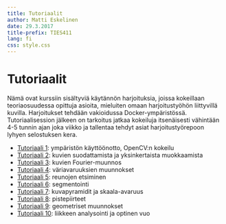 ```yaml
---
title: Tutoriaalit
author: Matti Eskelinen
date: 29.3.2017
title-prefix: TIES411
lang: fi
css: style.css
---
```


# Tutoriaalit

Nämä ovat kurssiin sisältyviä käytännön harjoituksia, joissa kokeillaan teoriaosuudessa opittuja asioita, mieluiten omaan harjoitustyöhön liittyvillä kuvilla. Harjoitukset tehdään vakioidussa Docker-ympäristössä. Tutoriaalisession jälkeen on tarkoitus jatkaa kokeiluja itsenäisesti vähintään 4-5 tunnin ajan joka viikko ja tallentaa tehdyt asiat harjoitustyörepoon lyhyen selostuksen kera.

* [Tutoriaali 1](./tutorial01.fi): ympäristön käyttöönotto, OpenCV:n kokeilu
* [Tutoriaali 2](./tutorial02.fi): kuvien suodattamista ja yksinkertaista muokkaamista
* [Tutoriaali 3](./tutorial03.fi): kuvien Fourier-muunnos
* [Tutoriaali 4](./tutorial04.fi): väriavaruuksien muunnokset
* [Tutoriaali 5](./tutorial05.fi): reunojen etsiminen
* [Tutoriaali 6](./tutorial06.fi): segmentointi
* [Tutoriaali 7](./tutorial07.fi): kuvapyramidit ja skaala-avaruus
* [Tutoriaali 8](./tutorial08.fi): pistepiirteet
* [Tutoriaali 9](./tutorial09.fi): geometriset muunnokset
* [Tutoriaali 10](./tutorial10.fi): liikkeen analysointi ja optinen vuo

